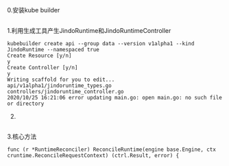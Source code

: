 
0.安装kube builder

```

```


1.利用生成工具产生JindoRuntime和JindoRuntimeController


```
kubebuilder create api --group data --version v1alpha1 --kind JindoRuntime --namespaced true
Create Resource [y/n]
y
Create Controller [y/n]
y
Writing scaffold for you to edit...
api/v1alpha1/jindoruntime_types.go
controllers/jindoruntime_controller.go
2020/10/25 16:21:06 error updating main.go: open main.go: no such file or directory
```

2.

```

```


3.核心方法

```
func (r *RuntimeReconciler) ReconcileRuntime(engine base.Engine, ctx cruntime.ReconcileRequestContext) (ctrl.Result, error) {
```


